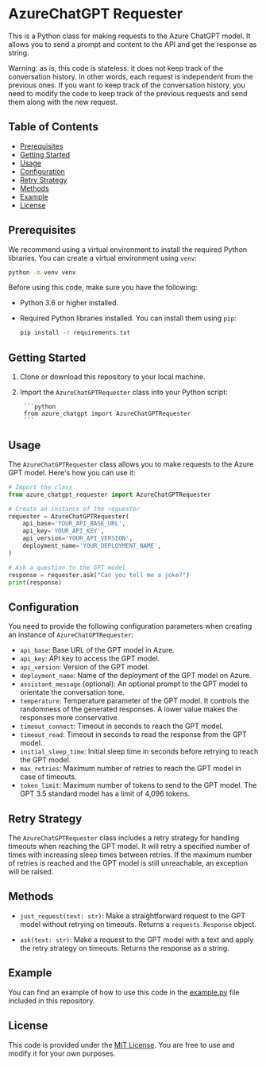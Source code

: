 # AzureChatGPT Requester

This is a Python class for making requests to the Azure ChatGPT  model. It allows you to send a prompt and content to the API and get the response as string. 

Warning: as is, this code is stateless: it does not keep track of the conversation history. In other words, each request is independent from the previous ones. If you want to keep track of the conversation history, you need to modify the code to keep track of the previous requests and send them along with the new request.

## Table of Contents
- [Prerequisites](#prerequisites)
- [Getting Started](#getting-started)
- [Usage](#usage)
- [Configuration](#configuration)
- [Retry Strategy](#retry-strategy)
- [Methods](#methods)
- [Example](#example)
- [License](#license)

## Prerequisites

We recommend using a virtual environment to install the required Python libraries. You can create a virtual environment using `venv`:

```bash
python -m venv venv
```

Before using this code, make sure you have the following:

- Python 3.6 or higher installed.
- Required Python libraries installed. You can install them using `pip`:

    ```bash
    pip install -r requirements.txt
    ```

## Getting Started

1. Clone or download this repository to your local machine.

2. Import the `AzureChatGPTRequester` class into your Python script:
    
        ```python
        from azure_chatgpt import AzureChatGPTRequester
        ```

## Usage

The `AzureChatGPTRequester` class allows you to make requests to the Azure GPT model. Here's how you can use it:

```python
# Import the class
from azure_chatgpt_requester import AzureChatGPTRequester

# Create an instance of the requester
requester = AzureChatGPTRequester(
    api_base='YOUR_API_BASE_URL',
    api_key='YOUR_API_KEY',
    api_version='YOUR_API_VERSION',
    deployment_name='YOUR_DEPLOYMENT_NAME',
)

# Ask a question to the GPT model
response = requester.ask("Can you tell me a joke?")
print(response)
```

## Configuration

You need to provide the following configuration parameters when creating an instance of `AzureChatGPTRequester`:

- `api_base`: Base URL of the GPT model in Azure.
- `api_key`: API key to access the GPT model.
- `api_version`: Version of the GPT model.
- `deployment_name`: Name of the deployment of the GPT model on Azure.
- `assistant_message` (optional): An optional prompt to the GPT model to orientate the conversation tone.
- `temperature`: Temperature parameter of the GPT model. It controls the randomness of the generated responses. A lower value makes the responses more conservative.
- `timeout_connect`: Timeout in seconds to reach the GPT model.
- `timeout_read`: Timeout in seconds to read the response from the GPT model.
- `initial_sleep_time`: Initial sleep time in seconds before retrying to reach the GPT model.
- `max_retries`: Maximum number of retries to reach the GPT model in case of timeouts.
- `token_limit`: Maximum number of tokens to send to the GPT model. The GPT 3.5 standard model has a limit of 4,096 tokens.

## Retry Strategy

The `AzureChatGPTRequester` class includes a retry strategy for handling timeouts when reaching the GPT model. It will retry a specified number of times with increasing sleep times between retries. If the maximum number of retries is reached and the GPT model is still unreachable, an exception will be raised.

## Methods

- `just_request(text: str)`: Make a straightforward request to the GPT model without retrying on timeouts. Returns a `requests.Response` object.

- `ask(text: str)`: Make a request to the GPT model with a text and apply the retry strategy on timeouts. Returns the response as a string.

## Example

You can find an example of how to use this code in the [example.py](example.py) file included in this repository.

## License

This code is provided under the [MIT License](LICENSE). You are free to use and modify it for your own purposes.